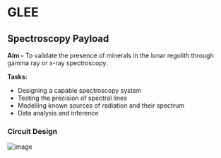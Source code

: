 # GLEE
## Spectroscopy Payload
**Aim -** To validate the presence of minerals in the lunar regolith through gamma ray or x-ray spectroscopy.

**Tasks:**
- Designing a capable spectroscopy system
- Testing the precision of spectral lines
- Modelling known sources of radiation and their spectrum
- Data analysis and inference
### Circuit Design
![image](https://drive.google.com/file/d/1RqPNKHk5Ifv1zABLLwpWyxfyJ1z84gqp/view?usp=sharing)



